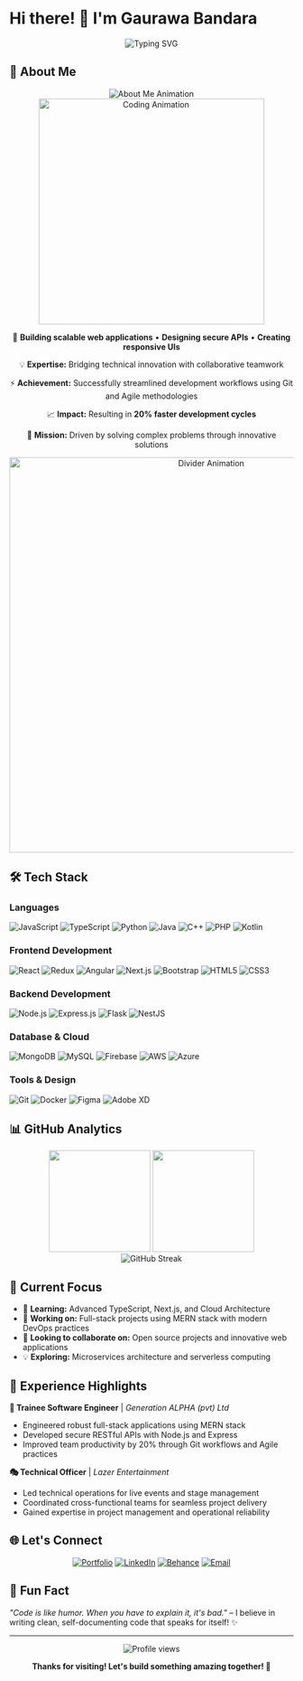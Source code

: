 # Hi there! 👋 I'm Gaurawa Bandara

<div align="center">
  <img src="https://readme-typing-svg.herokuapp.com?font=Fira+Code&size=22&duration=3000&pause=1000&color=2F81F7&center=true&vCenter=true&width=600&lines=Full-Stack+Developer;MERN+Stack+Enthusiast;UI%2FUX+Designer;Problem+Solver" alt="Typing SVG" />
</div>

## 🚀 About Me

<div align="center">
  <img src="https://readme-typing-svg.herokuapp.com?font=Fira+Code&size=18&duration=2000&pause=1000&color=58A6FF&center=true&vCenter=true&multiline=true&width=800&height=100&lines=Passionate+Full-Stack+Developer+with+1%2B+years+MERN+experience;Currently+pursuing+final+year+IT+at+SLIIT;Specializing+in+scalable+web+apps+%26+secure+APIs" alt="About Me Animation" />
</div>

<div align="center">
  <img width="400" src="https://user-images.githubusercontent.com/74038190/229223263-cf2e4b07-2615-4f87-9c38-e37600f8381a.gif" alt="Coding Animation"/>
</div>

<div align="center">
  
🎯 **Building scalable web applications** • **Designing secure APIs** • **Creating responsive UIs**

💡 **Expertise:** Bridging technical innovation with collaborative teamwork

⚡ **Achievement:** Successfully streamlined development workflows using Git and Agile methodologies

📈 **Impact:** Resulting in **20% faster development cycles**

🚀 **Mission:** Driven by solving complex problems through innovative solutions

</div>

<div align="center">
  <img src="https://user-images.githubusercontent.com/74038190/212284100-561aa473-3905-4a80-b561-0d28506553ee.gif" width="700" alt="Divider Animation">
</div></div>

## 🛠️ Tech Stack

### Languages
![JavaScript](https://img.shields.io/badge/JavaScript-F7DF1E?style=for-the-badge&logo=javascript&logoColor=black)
![TypeScript](https://img.shields.io/badge/TypeScript-007ACC?style=for-the-badge&logo=typescript&logoColor=white)
![Python](https://img.shields.io/badge/Python-3776AB?style=for-the-badge&logo=python&logoColor=white)
![Java](https://img.shields.io/badge/Java-ED8B00?style=for-the-badge&logo=java&logoColor=white)
![C++](https://img.shields.io/badge/C++-00599C?style=for-the-badge&logo=c%2B%2B&logoColor=white)
![PHP](https://img.shields.io/badge/PHP-777BB4?style=for-the-badge&logo=php&logoColor=white)
![Kotlin](https://img.shields.io/badge/Kotlin-0095D5?style=for-the-badge&logo=kotlin&logoColor=white)

### Frontend Development
![React](https://img.shields.io/badge/React-20232A?style=for-the-badge&logo=react&logoColor=61DAFB)
![Redux](https://img.shields.io/badge/Redux-593D88?style=for-the-badge&logo=redux&logoColor=white)
![Angular](https://img.shields.io/badge/Angular-DD0031?style=for-the-badge&logo=angular&logoColor=white)
![Next.js](https://img.shields.io/badge/Next.js-000000?style=for-the-badge&logo=next.js&logoColor=white)
![Bootstrap](https://img.shields.io/badge/Bootstrap-563D7C?style=for-the-badge&logo=bootstrap&logoColor=white)
![HTML5](https://img.shields.io/badge/HTML5-E34F26?style=for-the-badge&logo=html5&logoColor=white)
![CSS3](https://img.shields.io/badge/CSS3-1572B6?style=for-the-badge&logo=css3&logoColor=white)

### Backend Development
![Node.js](https://img.shields.io/badge/Node.js-43853D?style=for-the-badge&logo=node.js&logoColor=white)
![Express.js](https://img.shields.io/badge/Express.js-404D59?style=for-the-badge)
![Flask](https://img.shields.io/badge/Flask-000000?style=for-the-badge&logo=flask&logoColor=white)
![NestJS](https://img.shields.io/badge/NestJS-E0234E?style=for-the-badge&logo=nestjs&logoColor=white)

### Database & Cloud
![MongoDB](https://img.shields.io/badge/MongoDB-4EA94B?style=for-the-badge&logo=mongodb&logoColor=white)
![MySQL](https://img.shields.io/badge/MySQL-00000F?style=for-the-badge&logo=mysql&logoColor=white)
![Firebase](https://img.shields.io/badge/Firebase-039BE5?style=for-the-badge&logo=Firebase&logoColor=white)
![AWS](https://img.shields.io/badge/Amazon_AWS-232F3E?style=for-the-badge&logo=amazon-aws&logoColor=white)
![Azure](https://img.shields.io/badge/Microsoft_Azure-0089D0?style=for-the-badge&logo=microsoft-azure&logoColor=white)

### Tools & Design
![Git](https://img.shields.io/badge/GIT-E44C30?style=for-the-badge&logo=git&logoColor=white)
![Docker](https://img.shields.io/badge/Docker-2496ED?style=for-the-badge&logo=docker&logoColor=white)
![Figma](https://img.shields.io/badge/Figma-F24E1E?style=for-the-badge&logo=figma&logoColor=white)
![Adobe XD](https://img.shields.io/badge/Adobe%20XD-470137?style=for-the-badge&logo=Adobe%20XD&logoColor=#FF61F6)

## 📊 GitHub Analytics

<div align="center">
  <img height="180em" src="https://github-readme-stats.vercel.app/api?username=it21200724&show_icons=true&theme=tokyonight&include_all_commits=true&count_private=true"/>
  <img height="180em" src="https://github-readme-stats.vercel.app/api/top-langs/?username=it21200724&layout=compact&langs_count=8&theme=tokyonight"/>
</div>

<div align="center">
  <img src="https://github-readme-streak-stats.herokuapp.com/?user=it21200724&theme=tokyonight" alt="GitHub Streak" />
</div>

## 🎯 Current Focus

- 🌱 **Learning:** Advanced TypeScript, Next.js, and Cloud Architecture
- 🔭 **Working on:** Full-stack projects using MERN stack with modern DevOps practices
- 👯 **Looking to collaborate on:** Open source projects and innovative web applications
- 💡 **Exploring:** Microservices architecture and serverless computing

## 💼 Experience Highlights

**🚀 Trainee Software Engineer** | *Generation ALPHA (pvt) Ltd*
- Engineered robust full-stack applications using MERN stack
- Developed secure RESTful APIs with Node.js and Express
- Improved team productivity by 20% through Git workflows and Agile practices

**🎭 Technical Officer** | *Lazer Entertainment*
- Led technical operations for live events and stage management
- Coordinated cross-functional teams for seamless project delivery
- Gained expertise in project management and operational reliability

## 🌐 Let's Connect

<div align="center">
  
[![Portfolio](https://img.shields.io/badge/Portfolio-FF5722?style=for-the-badge&logo=todoist&logoColor=white)](https://gaurawabandara.myportfolio.com/)
[![LinkedIn](https://img.shields.io/badge/LinkedIn-0077B5?style=for-the-badge&logo=linkedin&logoColor=white)](https://www.linkedin.com/in/gaurawa-bandara-ab587a291)
[![Behance](https://img.shields.io/badge/Behance-1769FF?style=for-the-badge&logo=behance&logoColor=white)](https://www.behance.net/gaurawniketh)
[![Email](https://img.shields.io/badge/Email-D14836?style=for-the-badge&logo=gmail&logoColor=white)](mailto:gaurawabandara38@gmail.com)

</div>

## 💭 Fun Fact

*"Code is like humor. When you have to explain it, it's bad."* – I believe in writing clean, self-documenting code that speaks for itself! ✨

---

<div align="center">
  <img src="https://komarev.com/ghpvc/?username=it21200724&color=blueviolet&style=flat-square&label=Profile+Views" alt="Profile views" />
  
  **Thanks for visiting! Let's build something amazing together! 🚀**
</div>
